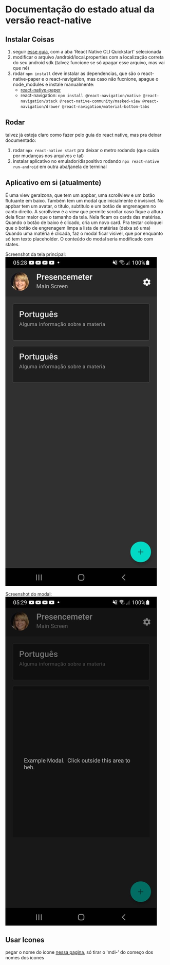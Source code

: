 # Documentação do estado atual da versão react-native

## Instalar Coisas

1. seguir [esse guia](https://reactnative.dev/docs/environment-setup), com a aba 'React Native CLI Quickstart' selecionada
2. modificar o arquivo /android/local.properties com a localização correta do seu android sdk (talvez funcione se só apagar esse arquivo, mas vai que né)
3. rodar `npm install` deve instalar as dependencias, que são o react-native-paper e o react-navigation, mas caso não fucnione, apague o node_modules e instale manualmente:
    - [react-native-paper](https://callstack.github.io/react-native-paper/getting-started.html)
    - react-navigation: `npm install @react-navigation/native @react-navigation/stack @react-native-community/masked-view @react-navigation/drawer @react-navigation/material-bottom-tabs`

## Rodar

talvez já esteja claro como fazer pelo guia do react native, mas pra deixar documentado:

1. rodar `npx react-native start` pra deixar o metro rodando (que cuida por mudanças nos arquivos e tal)
2. instalar aplicativo no emulador/dispositivo rodando `npx react-native run-android` em outra aba/janela de terminal

## Aplicativo em si (atualmente)

É uma view geralzona, que tem um appbar, uma scrollview e um botão flutuante em baixo. Também tem um modal que inicialmente é invisivel. No appbar tem um avatar, o titulo, subtitulo e um botão de engrenagem no canto direito.
A scrollview é a view que permite scrollar caso fique a altura dela ficar maior que o tamanho da tela. Nela ficam os cards das matérias.
Quando o botão de baixo é clicado, cria um novo card.
Pra testar coloquei que o botão de engrenagem limpa a lista de matérias (deixa só uma)
Quando uma matéria é clicada, faz o modal ficar visivel, que por enquanto só tem texto placeholder.
O conteúdo do modal seria modificado com states.

Screenshot da tela principal:
![tela principal](screenshots/screenshot1.jpeg)

Screenshot do modal:
![modal](screenshots/screenshot2.jpeg)

## Usar Icones

pegar o nome do icone [nessa pagina](https://pictogrammers.github.io/@mdi/font/6.3.95/), só tirar o 'mdi-' do começo dos nomes dos icones